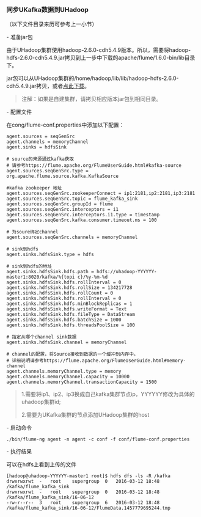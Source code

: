 

### 同步UKafka数据到UHadoop

（以下文件目录来历可参考上一小节）

\- 准备jar包

由于UHadoop集群使用hadoop-2.6.0-cdh5.4.9版本。所以，需要将hadoop-hdfs-2.6.0-cdh5.4.9.jar拷贝到上一步中下载的apache/flume/1.6.0-bin/lib目录下。

jar包可以从UHadoop集群的/home/hadoop/lib/lib/hadoop-hdfs-2.6.0-cdh5.4.9.jar拷贝，或者[点此下载](http://uhadoop-new.ufile.ucloud.com.cn/hadoop/hadoop-hdfs-2.6.0-cdh5.4.9.jar)。

> 注解：如果是自建集群，请拷贝相应版本jar包到相同目录。

\- 配置文件

在cong/flume-conf.properties中添加以下配置：

```
agent.sources = seqGenSrc
agent.channels = memoryChannel
agent.sinks = hdfsSink

# source的来源通过kafka获取
# 请参考https://flume.apache.org/FlumeUserGuide.html#kafka-source
agent.sources.seqGenSrc.type = org.apache.flume.source.kafka.KafkaSource

#kafka zookeeper 地址
agent.sources.seqGenSrc.zookeeperConnect = ip1:2181,ip2:2181,ip3:2181
agent.sources.seqGenSrc.topic = flume_kafka_sink
agent.sources.seqGenSrc.groupId = flume
agent.sources.seqGenSrc.interceptors = i1
agent.sources.seqGenSrc.interceptors.i1.type = timestamp
agent.sources.seqGenSrc.kafka.consumer.timeout.ms = 100

# 为soure绑定channel
agent.sources.seqGenSrc.channels = memoryChannel

# sink到hdfs
agent.sinks.hdfsSink.type = hdfs

# sink到hdfs的地址
agent.sinks.hdfsSink.hdfs.path = hdfs://uhadoop-YYYYYY-master1:8020/kafka/%{topi c}/%y-%m-%d
agent.sinks.hdfsSink.hdfs.rollInterval = 0
agent.sinks.hdfsSink.hdfs.rollSize = 134217728
agent.sinks.hdfsSink.hdfs.rollCount = 0
agent.sinks.hdfsSink.hdfs.rollInterval = 0
agent.sinks.hdfsSink.hdfs.minBlockReplicas = 1 agent.sinks.hdfsSink.hdfs.writeFormat = Text
agent.sinks.hdfsSink.hdfs.fileType = DataStream
agent.sinks.hdfsSink.hdfs.batchSize = 1000
agent.sinks.hdfsSink.hdfs.threadsPoolSize = 100

# 指定从哪个channel sink数据
agent.sinks.hdfsSink.channel = memoryChannel

# channel的配置，将Source接收到数据的一个缓冲到内存中。
# 详细说明请参考https://flume.apache.org/FlumeUserGuide.html#memory-channel
agent.channels.memoryChannel.type = memory
agent.channels.memoryChannel.capacity = 10000
agent.channels.memoryChannel.transactionCapacity = 1500
```

>
> 1.需要将ip1、ip2、ip3换成自己kafka集群节点ip，YYYYYY修改为具体的uhadoop集群id;
>
> 2.需要为UKafka集群的节点添加UHadoop集群的host

\- 启动命令

```
./bin/flume-ng agent -n agent -c conf -f conf/flume-conf.properties
```

\- 执行结果

可以在hdfs上看到上传的文件

```
[hadoop@uhadoop-YYYYYY-master1 root]$ hdfs dfs -ls -R /kafka
drwxrwxrwt  -   root    supergroup  0   2016-03-12 18:48    /kafka/flume_kafka_sink
drwxrwxrwt  -   root    supergroup  0   2016-03-12 18:48    /kafka/flume_kafka_sink/16-06-12
-rw-r--r--  3   root    supergroup  6   2016-03-12 18:48    /kafka/flume_kafka_sink/16-06-12/FlumeData.1457779695244.tmp
```
